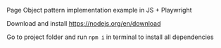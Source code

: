 Page Object pattern implementation example in JS + Playwright

Download and install https://nodejs.org/en/download

Go to project folder and run `npm i` in terminal to install all dependencies